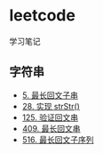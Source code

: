 # leetcode
学习笔记

## 字符串
- [5. 最长回文子串]()
- [28. 实现 strStr()]()
- [125. 验证回文串]()
- [409. 最长回文串]()
- [516. 最长回文子序列]()
